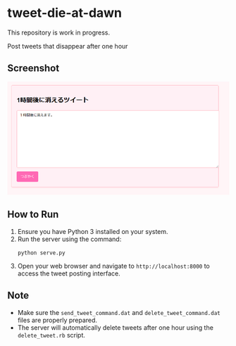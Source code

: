 # tweet-die-at-dawn
This repository is work in progress.

Post tweets that disappear after one hour

## Screenshot
![Sample Screenshot](sample.png)

## How to Run
1. Ensure you have Python 3 installed on your system.
2. Run the server using the command:
   ```
   python serve.py
   ```
3. Open your web browser and navigate to `http://localhost:8000` to access the tweet posting interface.

## Note
- Make sure the `send_tweet_command.dat` and `delete_tweet_command.dat` files are properly prepared.
- The server will automatically delete tweets after one hour using the `delete_tweet.rb` script.